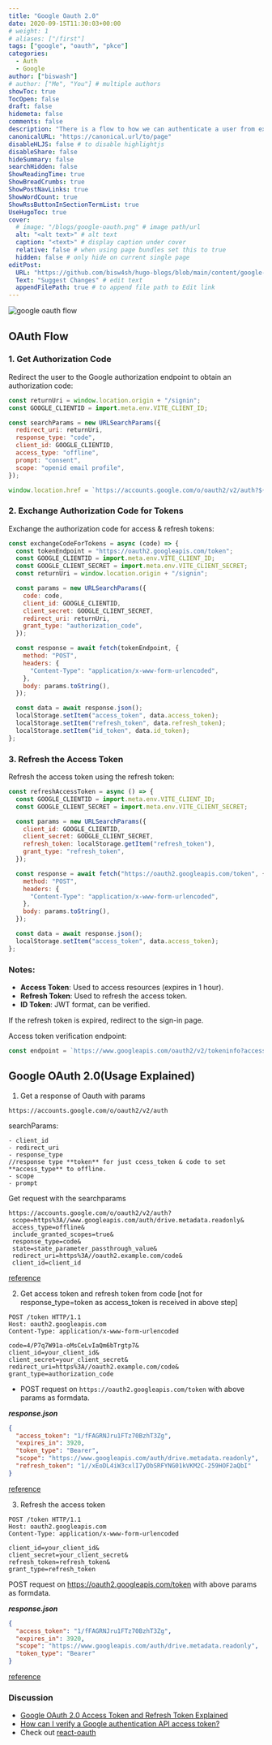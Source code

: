 ```yaml
---
title: "Google Oauth 2.0"
date: 2020-09-15T11:30:03+00:00
# weight: 1
# aliases: ["/first"]
tags: ["google", "oauth", "pkce"]
categories:
  - Auth
  - Google
author: ["biswash"]
# author: ["Me", "You"] # multiple authors
showToc: true
TocOpen: false
draft: false
hidemeta: false
comments: false
description: "There is a flow to how we can authenticate a user from existing providers; there is slight variation in all platforms but following is of Google"
canonicalURL: "https://canonical.url/to/page"
disableHLJS: false # to disable highlightjs
disableShare: false
hideSummary: false
searchHidden: false
ShowReadingTime: true
ShowBreadCrumbs: true
ShowPostNavLinks: true
ShowWordCount: true
ShowRssButtonInSectionTermList: true
UseHugoToc: true
cover:
  # image: "/blogs/google-oauth.png" # image path/url
  alt: "<alt text>" # alt text
  caption: "<text>" # display caption under cover
  relative: false # when using page bundles set this to true
  hidden: false # only hide on current single page
editPost:
  URL: "https://github.com/bisw4sh/hugo-blogs/blob/main/content/google-oauth-2.0.md"
  Text: "Suggest Changes" # edit text
  appendFilePath: true # to append file path to Edit link
---
```


![google oauth flow](/blogs/google-oauth.png)

## OAuth Flow

### 1. Get Authorization Code

Redirect the user to the Google authorization endpoint to obtain an authorization code:

```javascript
const returnUri = window.location.origin + "/signin";
const GOOGLE_CLIENTID = import.meta.env.VITE_CLIENT_ID;

const searchParams = new URLSearchParams({
  redirect_uri: returnUri,
  response_type: "code",
  client_id: GOOGLE_CLIENTID,
  access_type: "offline",
  prompt: "consent",
  scope: "openid email profile",
});

window.location.href = `https://accounts.google.com/o/oauth2/v2/auth?${searchParams.toString()}`;
```

### 2. Exchange Authorization Code for Tokens

Exchange the authorization code for access & refresh tokens:

```javascript
const exchangeCodeForTokens = async (code) => {
  const tokenEndpoint = "https://oauth2.googleapis.com/token";
  const GOOGLE_CLIENTID = import.meta.env.VITE_CLIENT_ID;
  const GOOGLE_CLIENT_SECRET = import.meta.env.VITE_CLIENT_SECRET;
  const returnUri = window.location.origin + "/signin";

  const params = new URLSearchParams({
    code: code,
    client_id: GOOGLE_CLIENTID,
    client_secret: GOOGLE_CLIENT_SECRET,
    redirect_uri: returnUri,
    grant_type: "authorization_code",
  });

  const response = await fetch(tokenEndpoint, {
    method: "POST",
    headers: {
      "Content-Type": "application/x-www-form-urlencoded",
    },
    body: params.toString(),
  });

  const data = await response.json();
  localStorage.setItem("access_token", data.access_token);
  localStorage.setItem("refresh_token", data.refresh_token);
  localStorage.setItem("id_token", data.id_token);
};
```

### 3. Refresh the Access Token

Refresh the access token using the refresh token:

```javascript
const refreshAccessToken = async () => {
  const GOOGLE_CLIENTID = import.meta.env.VITE_CLIENT_ID;
  const GOOGLE_CLIENT_SECRET = import.meta.env.VITE_CLIENT_SECRET;

  const params = new URLSearchParams({
    client_id: GOOGLE_CLIENTID,
    client_secret: GOOGLE_CLIENT_SECRET,
    refresh_token: localStorage.getItem("refresh_token"),
    grant_type: "refresh_token",
  });

  const response = await fetch("https://oauth2.googleapis.com/token", {
    method: "POST",
    headers: {
      "Content-Type": "application/x-www-form-urlencoded",
    },
    body: params.toString(),
  });

  const data = await response.json();
  localStorage.setItem("access_token", data.access_token);
};
```

### Notes:

- **Access Token**: Used to access resources (expires in 1 hour).
- **Refresh Token**: Used to refresh the access token.
- **ID Token**: JWT format, can be verified.

If the refresh token is expired, redirect to the sign-in page.

Access token verification endpoint:

```javascript
const endpoint = `https://www.googleapis.com/oauth2/v2/tokeninfo?access_token=${accessToken}`;
```

## Google OAuth 2.0(Usage Explained)

1. Get a response of Oauth with params

```
https://accounts.google.com/o/oauth2/v2/auth
```

searchParams:

```
- client_id
- redirect_uri
- response_type
//response type **token** for just ccess_token & code to set **access_type** to offline.
- scope
- prompt
```

Get request with the searchparams

```
https://accounts.google.com/o/oauth2/v2/auth?
 scope=https%3A//www.googleapis.com/auth/drive.metadata.readonly&
 access_type=offline&
 include_granted_scopes=true&
 response_type=code&
 state=state_parameter_passthrough_value&
 redirect_uri=https%3A//oauth2.example.com/code&
 client_id=client_id
```

[reference](https://developers.google.com/identity/protocols/oauth2/web-server#httprest)

2. Get access token and refresh token from code [not for response_type=token as access_token is received in above step]

```http
POST /token HTTP/1.1
Host: oauth2.googleapis.com
Content-Type: application/x-www-form-urlencoded

code=4/P7q7W91a-oMsCeLvIaQm6bTrgtp7&
client_id=your_client_id&
client_secret=your_client_secret&
redirect_uri=https%3A//oauth2.example.com/code&
grant_type=authorization_code
```

- POST request on `https://oauth2.googleapis.com/token` with above params as formdata.

**_response.json_**

```json
{
  "access_token": "1/fFAGRNJru1FTz70BzhT3Zg",
  "expires_in": 3920,
  "token_type": "Bearer",
  "scope": "https://www.googleapis.com/auth/drive.metadata.readonly",
  "refresh_token": "1//xEoDL4iW3cxlI7yDbSRFYNG01kVKM2C-259HOF2aQbI"
}
```

[reference](https://developers.google.com/identity/protocols/oauth2/web-server#httprest)

3. Refresh the access token

```http
POST /token HTTP/1.1
Host: oauth2.googleapis.com
Content-Type: application/x-www-form-urlencoded

client_id=your_client_id&
client_secret=your_client_secret&
refresh_token=refresh_token&
grant_type=refresh_token
```

POST request on https://oauth2.googleapis.com/token with above params as formdata.

**_response.json_**

```json
{
  "access_token": "1/fFAGRNJru1FTz70BzhT3Zg",
  "expires_in": 3920,
  "scope": "https://www.googleapis.com/auth/drive.metadata.readonly",
  "token_type": "Bearer"
}
```

[reference](https://developers.google.com/identity/protocols/oauth2/web-server#httprest)

### Discussion

- [Google OAuth 2.0 Access Token and Refresh Token Explained](https://medium.com/starthinker/google-oauth-2-0-access-token-and-refresh-token-explained-cccf2fc0a6d9)
- [How can I verify a Google authentication API access token?](https://stackoverflow.com/questions/359472/how-can-i-verify-a-google-authentication-api-access-token)
- Check out [react-oauth](https://github.com/MomenSherif/react-oauth)
